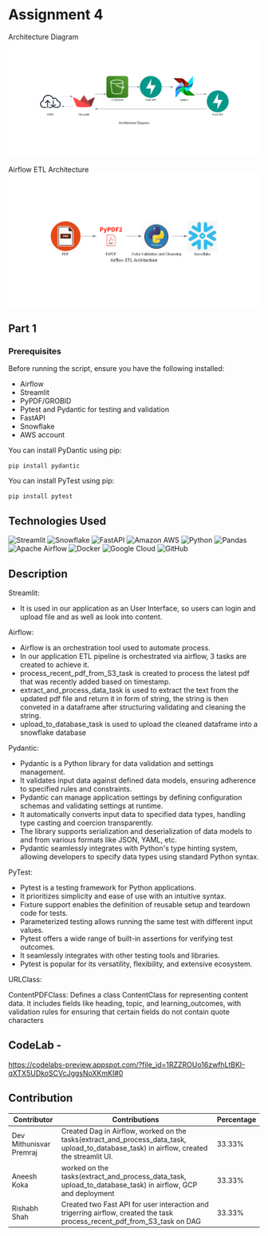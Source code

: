 # Assignment 4
Architecture Diagram
![Architecture Diagram](https://github.com/BigDataIA-Spring2024-Sec1-Team1/Assignment4/blob/main/architecture_diagram.png)

Airflow ETL Architecture
![Airflow ETL Architecture](https://github.com/BigDataIA-Spring2024-Sec1-Team1/Assignment4/blob/main/airflow_etl_architecture.png)
## Part 1

### Prerequisites

Before running the script, ensure you have the following installed:
- Airflow
- Streamlit
- PyPDF/GROBID
- Pytest and Pydantic for testing and validation
- FastAPI
- Snowflake
- AWS account


You can install PyDantic using pip:
```
pip install pydantic
```
You can install PyTest using pip:
```
pip install pytest
```
## Technologies Used

![Streamlit](https://img.shields.io/badge/Streamlit-FF4B4B?style=for-the-badge&logo=Streamlit&logoColor=white)
![Snowflake](https://img.shields.io/badge/Snowflake-29B5E8?style=for-the-badge&logo=Snowflake&logoColor=white)
![FastAPI](https://img.shields.io/badge/FastAPI-005571?style=for-the-badge&logo=fastapi)
![Amazon AWS](https://img.shields.io/badge/Amazon_AWS-FF9900?style=for-the-badge&logo=amazonaws&logoColor=white)
![Python](https://img.shields.io/badge/Python-3776AB?style=for-the-badge&logo=Python&logoColor=white)
![Pandas](https://img.shields.io/badge/Pandas-150458?style=for-the-badge&logo=pandas&logoColor=white)
![Apache Airflow](https://img.shields.io/badge/Apache_Airflow-017CEE?style=for-the-badge&logo=ApacheAirflow&logoColor=white)
![Docker](https://img.shields.io/badge/Docker-2496ED?style=for-the-badge&logo=Docker&logoColor=white)
![Google Cloud](https://img.shields.io/badge/Google_Cloud-4285F4?style=for-the-badge&logo=google-cloud&logoColor=white)
![GitHub](https://img.shields.io/badge/GitHub-100000?style=for-the-badge&logo=github&logoColor=white)


## Description

Streamlit:

- It is used in our application as an User Interface, so users can login and upload file and as well as look into content.

Airflow:

- Airflow is an orchestration tool used to automate process.
- In our application ETL pipeline is orchestrated via airflow, 3 tasks are created to achieve it.
-  process_recent_pdf_from_S3_task is created to process the latest pdf that was recently added based on timestamp.
-  extract_and_process_data_task is used to extract the text from the updated pdf file and return it in form of string, the string is then conveted in a dataframe after structuring validating and cleaning the string.
-  upload_to_database_task is used to upload the cleaned dataframe into a snowflake database

Pydantic:

- Pydantic is a Python library for data validation and settings management.
- It validates input data against defined data models, ensuring adherence to specified rules and constraints.
- Pydantic can manage application settings by defining configuration schemas and validating settings at runtime.
- It automatically converts input data to specified data types, handling type casting and coercion transparently.
- The library supports serialization and deserialization of data models to and from various formats like JSON, YAML, etc.
- Pydantic seamlessly integrates with Python's type hinting system, allowing developers to specify data types using standard Python syntax.

PyTest: 

- Pytest is a testing framework for Python applications.
- It prioritizes simplicity and ease of use with an intuitive syntax.
- Fixture support enables the definition of reusable setup and teardown code for tests.
- Parameterized testing allows running the same test with different input values.
- Pytest offers a wide range of built-in assertions for verifying test outcomes.
- It seamlessly integrates with other testing tools and libraries.
- Pytest is popular for its versatility, flexibility, and extensive ecosystem.

URLClass: 

ContentPDFClass: Defines a class ContentClass for representing content data. 
It includes fields like  heading, topic, and learning_outcomes, 
with validation rules for ensuring that certain fields do not contain quote characters






## CodeLab - 
https://codelabs-preview.appspot.com/?file_id=1RZZROUo16zwfhLtBKI-qXTX5UDkoSCVcJggsNoXKmKI#0

  ## Contribution

| Contributor | Contributions            | Percentage |
|-------------|--------------------------|------------|
| Dev Mithunisvar Premraj       | Created Dag in Airflow, worked on the tasks(extract_and_process_data_task, upload_to_database_task) in airflow, created the streamlit UI.|33.33%|
| Aneesh Koka        | worked on the tasks(extract_and_process_data_task, upload_to_database_task) in airflow, GCP and deployment | 33.33% |
| Rishabh Shah         | Created two Fast API for user interaction and trigerring airflow, created the task process_recent_pdf_from_S3_task on DAG| 33.33% |

